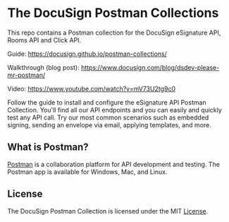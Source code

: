 # The DocuSign Postman Collections

This repo contains a Postman collection for the DocuSign eSignature API, Rooms API and Click API. 

Guide: https://docusign.github.io/postman-collections/

Walkthrough (blog post): https://www.docusign.com/blog/dsdev-please-mr-postman/ 

Video: https://www.youtube.com/watch?v=mV73U2tg9c0

Follow the guide to install and configure the eSignature API Postman Collection. You'll find all our API endpoints and you can easily and quickly test any API call. Try our most common scenarios such as embedded signing, sending an envelope via email, applying templates, and more. 

## What is Postman? 

[Postman](https://www.getpostman.com/) is a collaboration platform for API development and testing. The Postman app is available for Windows, Mac, and Linux.  

## License 

The DocuSign Postman Collection is licensed under the MIT [License](LICENSE).
